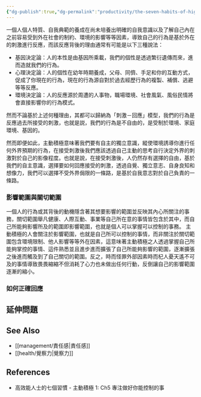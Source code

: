 ```yaml
---
{"dg-publish":true,"dg-permalink":"productivity/the-seven-habits-of-highly-effective-people/主動積極","permalink":"/productivity/the-seven-habits-of-highly-effective-people/主動積極/","title":"主動積極"}
---
```


<!-- # 筆記本體 -->

一個人個人特質、自我典範的養成在尚未培養出明確的自我意識以及了解自己內在之前容易受到外在社會的制約、環境的影響等等因素，導致自己的行為是基於外在的刺激進行反應，而該反應背後的理由通常有可能是以下三種說法：

- 基因決定論：人的本性是由基因所乘載，我們的個性是透過繁衍遺傳而來，進而造就我們的行為。
- 心理決定論：人的個性在幼年時期養成，父母、同儕、手足和你的互動方式，促成了你現在的行為，現在的行為源自對於過去經歷行為的複製、補償、逃避等等反應。
- 環境決定論：人的反應源於周遭的人事物，職場環境、社會風氣、風俗民情將會直接影響你的行為模式。

然而不論基於上述何種理由，其都可以歸納為「刺激－回應」模型，我們的行為是反應過去所接受的刺激，也就是説，我們的行為是不自由的，是受制於環境、家庭環境、基因的。

然而即便如此，主動積極意味著我們要有自主的獨立意識，縱使環境誘導你進行任何外界預期的行為，在接受刺激後我們應該透過自己主動的思考自行決定外界的刺激對於自己的影像程度。也就是說，在接受刺激後，人仍然存有選擇的自由，基於我們的自主意識，選擇要如何回應接受的刺激，透過自覺、獨立意志、自身良知和想像力，我們可以選擇不受外界侷限的一條路，是基於自我意志對於自己負責的一條路。

### 影響範圍與關切範圍
一個人的行為或其背後的動機隱含著其想要影響的範圍並反映其內心所關注的事務，關切範圍舉凡健康、人際互動、事業等自己所在意的事情皆包含於其中，而自己所能夠影響所及的範圍即影響範圍，也就是個人可以掌握可以控制的事務。
主動積極的人會關注於影響範圍，也就是自己所可以控制的事情，而非關注於關切範圍包含環境限制、他人影響等等外在因素，這意味著主動積極之人透過掌握自己所能夠掌控的事情、這件熟悉並且進步進而擴張了自己所能夠影響的範圍，逐漸擴張之後進而觸及到了自己關切的範圍。反之，時而怪罪外部因素時而杞人憂天遙不可及的事情導致畏畏縮縮不但消耗了心力也未做出任何行動，反倒讓自己的影響範圍逐漸的縮小。

### 如何正確回應


## 延伸問題
## See Also
- [[management/責任感\|責任感]]
- [[health/覺察力\|覺察力]]
## References
- 高效能人士的七個習慣 - 主動積極 1: Ch5 專注做好你能控制的事


